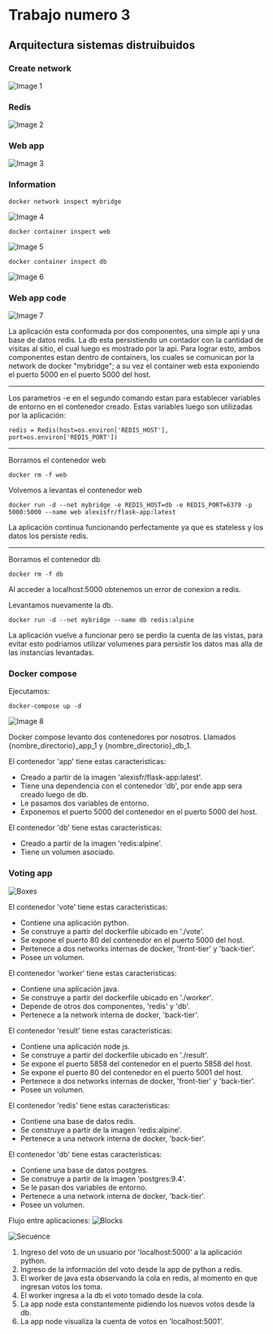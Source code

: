 # Trabajo numero 3
## Arquitectura sistemas distruibuidos

### Create network
![Image 1](./images/image_1.png)

### Redis
![Image 2](./images/image_2.png)

### Web app
![Image 3](./images/image_3.png)

### Information

~~~
docker network inspect mybridge 
~~~

![Image 4](./images/image_4.png)

~~~
docker container inspect web
~~~

![Image 5](./images/image_5.png)

~~~
docker container inspect db
~~~

![Image 6](./images/image_6.png)

### Web app code
![Image 7](./images/image_7.png)

La aplicación esta conformada por dos componentes, una simple api y una base de datos redis. La db esta persistiendo un contador con la cantidad de visitas al sitio, el cual luego es mostrado por la api. Para lograr esto, ambos componentes estan dentro de containers, los cuales se comunican por la network de docker "mybridge"; a su vez el container web esta exponiendo el puerto 5000 en el puerto 5000 del host.

- - - 

Los parametros -e en el segundo comando estan para establecer variables de entorno en el contenedor creado. Estas variables luego son utilizadas por la aplicación:

~~~
redis = Redis(host=os.environ['REDIS_HOST'], port=os.environ['REDIS_PORT'])
~~~

- - -

Borramos el contenedor web

~~~
docker rm -f web
~~~

Volvemos a levantas el contenedor web

~~~
docker run -d --net mybridge -e REDIS_HOST=db -e REDIS_PORT=6379 -p 5000:5000 --name web alexisfr/flask-app:latest
~~~

La aplicación continua funcionando perfectamente ya que es stateless y los datos los persiste redis.

- - - 

Borramos el contenedor db

~~~
docker rm -f db
~~~

Al acceder a localhost:5000 obtenemos un error de conexion a redis.

Levantamos nuevamente la db.

~~~
docker run -d --net mybridge --name db redis:alpine
~~~

La aplicación vuelve a funcionar pero se perdio la cuenta de las vistas, para evitar esto podriamos utilizar volumenes para persistir los datos mas alla de las instancias levantadas.

### Docker compose

Ejecutamos: 

~~~
docker-compose up -d
~~~

![Image 8](./images/image_8.png)

Docker compose levanto dos contenedores por nosotros. Llamados {nombre_directorio}_app_1 y {nombre_directorio}_db_1. 

El contenedor 'app' tiene estas caracteristicas:

* Creado a  partir de la imagen 'alexisfr/flask-app:latest'.
* Tiene una dependencia con el contenedor 'db', por ende app sera creado luego de db.
* Le pasamos dos variables de entorno.
* Exponemos el puerto 5000 del contenedor en el puerto 5000 del host.

El contenedor 'db' tiene estas caracteristicas:

* Creado a  partir de la imagen 'redis:alpine'.
* Tiene un volumen asociado.

### Voting app
![Boxes](./images/boxes.png)

El contenedor 'vote' tiene estas caracteristicas:

* Contiene una aplicación python.
* Se construye a partir del dockerfile ubicado en './vote'.
* Se expone el puerto 80 del contenedor en el puerto 5000 del host.
* Pertenece a dos networks internas de docker, 'front-tier' y 'back-tier'.
* Posee un volumen.

El contenedor 'worker' tiene estas caracteristicas:

* Contiene una aplicación java.
* Se construye a partir del dockerfile ubicado en './worker'.
* Depende de otros dos componentes, 'redis' y 'db'.
* Pertenece a la network interna de docker, 'back-tier'.

El contenedor 'result' tiene estas caracteristicas:

* Contiene una aplicación node js.
* Se construye a partir del dockerfile ubicado en './result'.
* Se expone el puerto 5858 del contenedor en el puerto 5858 del host.
* Se expone el puerto 80 del contenedor en el puerto 5001 del host.
* Pertenece a dos networks internas de docker, 'front-tier' y 'back-tier'.
* Posee un volumen.

El contenedor 'redis' tiene estas caracteristicas:

* Contiene una base de datos redis.
* Se construye a partir de la imagen 'redis:alpine'.
* Pertenece a una network interna de docker, 'back-tier'.

El contenedor 'db' tiene estas caracteristicas:

* Contiene una base de datos postgres.
* Se construye a partir de la imagen 'postgres:9.4'.
* Se le pasan dos variables de entorno.
* Pertenece a una network interna de docker, 'back-tier'.
* Posee un volumen.

Flujo entre aplicaciones:
![Blocks](./images/blocks.png)

![Secuence](./images/secuence.png)

1. Ingreso del voto de un usuario por 'localhost:5000' a la aplicación python.
2. Ingreso de la información del voto desde la app de python a redis.
3. El worker de java esta observando la cola en redis, al momento en que ingresan votos los toma.
4. El worker ingresa a la db el voto tomado desde la cola.
5. La app node esta constantemente pidiendo los nuevos votos desde la db.
6. La app node visualiza la cuenta de votos en 'localhost:5001'.